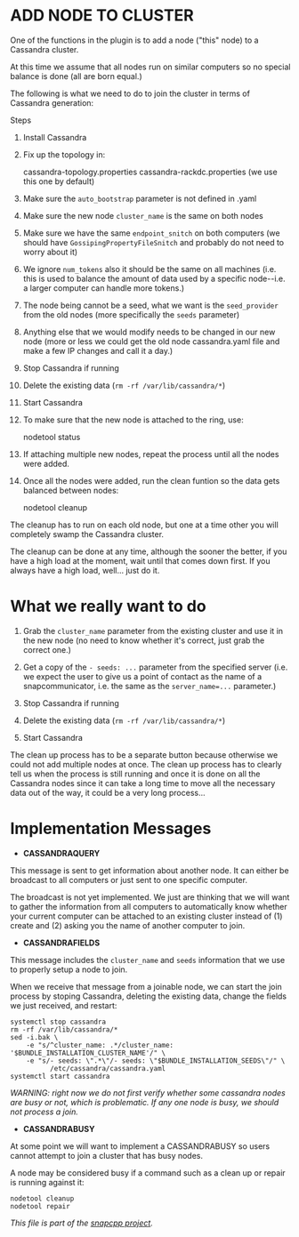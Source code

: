 
ADD NODE TO CLUSTER
===================

One of the functions in the plugin is to add a node ("this" node) to a
Cassandra cluster.

At this time we assume that all nodes run on similar computers so no
special balance is done (all are born equal.)

The following is what we need to do to join the cluster in terms
of Cassandra generation:

Steps

1. Install Cassandra

2. Fix up the topology in:

    cassandra-topology.properties
    cassandra-rackdc.properties (we use this one by default)

3. Make sure the `auto_bootstrap` parameter is not defined in .yaml

4. Make sure the new node `cluster_name` is the same on both nodes

5. Make sure we have the same `endpoint_snitch` on both computers
(we should have `GossipingPropertyFileSnitch` and probably do
not need to worry about it)

6. We ignore `num_tokens` also it should be the same on all machines
(i.e. this is used to balance the amount of data used by a specific
node--i.e. a larger computer can handle more tokens.)

7. The node being cannot be a seed, what we want is the `seed_provider`
from the old nodes (more specifically the `seeds` parameter)

8. Anything else that we would modify needs to be changed in our
new node (more or less we could get the old node cassandra.yaml
file and make a few IP changes and call it a day.)

9. Stop Cassandra if running

10. Delete the existing data (`rm -rf /var/lib/cassandra/*`)

11. Start Cassandra

12. To make sure that the new node is attached to the ring, use:

    nodetool status

13. If attaching multiple new nodes, repeat the process until all the
nodes were added.

14. Once all the nodes were added, run the clean funtion so the data
gets balanced between nodes:

    nodetool cleanup

The cleanup has to run on each old node, but one at a time other you
will completely swamp the Cassandra cluster.

The cleanup can be done at any time, although the sooner the better,
if you have a high load at the moment, wait until that comes down first.
If you always have a high load, well... just do it.


What we really want to do
=========================

1. Grab the `cluster_name` parameter from the existing cluster and use
it in the new node (no need to know whether it's correct, just grab the
correct one.)

2. Get a copy of the `- seeds: ...`  parameter from the specified server
(i.e. we expect the user to give us a point of contact as the name of
a snapcommunicator, i.e. the same as the `server_name=...` parameter.)

3. Stop Cassandra if running

4. Delete the existing data (`rm -rf /var/lib/cassandra/*`)

5. Start Cassandra

The clean up process has to be a separate button because otherwise we
could not add multiple nodes at once. The clean up process has to
clearly tell us when the process is still running and once it is done
on all the Cassandra nodes since it can take a long time to move all
the necessary data out of the way, it could be a very long process...


Implementation Messages
=======================

* **CASSANDRAQUERY**

This message is sent to get information about another node. It can
either be broadcast to all computers or just sent to one specific
computer.

The broadcast is not yet implemented. We just are thinking that we
will want to gather the information from all computers to automatically
know whether your current computer can be attached to an existing
cluster instead of (1) create and (2) asking you the name of another
computer to join.

* **CASSANDRAFIELDS**

This message includes the `cluster_name` and `seeds` information that
we use to properly setup a node to join.

When we receive that message from a joinable node, we can start the
join process by stoping Cassandra, deleting the existing data,
change the fields we just received, and restart:

    systemctl stop cassandra
    rm -rf /var/lib/cassandra/*
    sed -i.bak \
        -e "s/^cluster_name: .*/cluster_name: '$BUNDLE_INSTALLATION_CLUSTER_NAME'/" \
        -e "s/- seeds: \".*\"/- seeds: \"$BUNDLE_INSTALLATION_SEEDS\"/" \
              /etc/cassandra/cassandra.yaml
    systemctl start cassandra

*WARNING: right now we do not first verify whether some cassandra nodes
are busy or not, which is problematic. If any one node is busy, we should
not process a join.*

* **CASSANDRABUSY**

At some point we will want to implement a CASSANDRABUSY so users cannot
attempt to join a cluster that has busy nodes.

A node may be considered busy if a command such as a clean up or repair
is running against it:

    nodetool cleanup
    nodetool repair


_This file is part of the [snapcpp project](http://snapwebsites.org/)._
